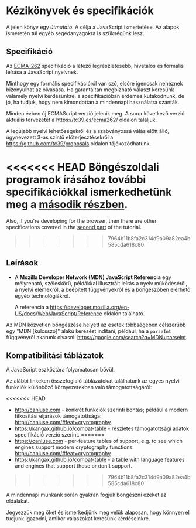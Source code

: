 
# Kézikönyvek és specifikációk

A jelen könyv egy *útmutató*. A célja a JavaScript ismertetése. Az alapok ismeretén túl egyéb segédanyagokra is szükségünk lesz.

## Specifikáció

Az [ECMA-262](https://www.ecma-international.org/publications/standards/Ecma-262.htm) specifikáció a létező legrészletesebb, hivatalos és formális leírása a JavaScript nyelvnek.

Minthogy egy formális specifikációról van szó, elsőre igencsak nehéznek bizonyulhat az olvasása. Ha garantáltan megbízható választ keresünk valamely nyelvi kérdésünkre, a specifikációban érdemes kutakodnunk, de jó, ha tudjuk, hogy nem kimondottan a mindennapi használatra szánták.

Minden évben új ECMAScript verzió jelenik meg. A soronkövetkező verzió aktuális tervezetét a <https://tc39.es/ecma262/> oldalon találjuk.

A legújabb nyelvi lehetőségekről és a szabványossá válás előtt álló, úgynevezett 3-as szintű előterjesztésekről a <https://github.com/tc39/proposals> oldalon tájékozódhatunk.

<<<<<<< HEAD
Böngészoldali programok írásához további specifikációkkal ismerkedhetünk meg a [második részben](info:browser-environment).
=======
Also, if you're developing for the browser, then there are other specifications covered in the [second part](info:browser-environment) of the tutorial.
>>>>>>> 7964b11b8fa2c314d9a09a82ea4b585cda618c80

## Leírások

- A **Mozilla Developer Network (MDN) JavaScript Referencia** egy mélyreható, széleskörű, példákkal illusztrált leírás a nyelv működéséről, a nyelvi elemekről, a beépített függvényekről és a böngészőben elérhető egyéb technológiákról.

    A referencia a <https://developer.mozilla.org/en-US/docs/Web/JavaScript/Reference> oldalon található.

Az MDN közvetlen böngészése helyett az esetek többségében célszerűbb egy "MDN [kulcsszó]" alakú keresést indítani, például, ha a `parseInt` függvényről akarunk olvasni: <https://google.com/search?q=MDN+parseInt>.

## Kompatibilitási táblázatok

A JavaScript eszköztára folyamatosan bővül.

Az alábbi linkeken összefoglaló táblázatokat találhatunk az egyes nyelvi funkciók különböző környezetekben való támogatottságáról:

<<<<<<< HEAD
- <http://caniuse.com> - konkrét funkciók szerinti bontás; például a modern titkosítási eljárások támogatottsága: <http://caniuse.com/#feat=cryptography>.
- <https://kangax.github.io/compat-table> - részletes támogatottsági adatok specifikáció verzió szerint.
=======
- <https://caniuse.com> - per-feature tables of support, e.g. to see which engines support modern cryptography functions: <http://caniuse.com/#feat=cryptography>.
- <https://kangax.github.io/compat-table> - a table with language features and engines that support those or don't support.
>>>>>>> 7964b11b8fa2c314d9a09a82ea4b585cda618c80

A mindennapi munkánk során gyakran fogjuk böngészni ezeket az oldalakat. 

Jegyezzük meg őket és ismerkedjünk meg velük alaposan, hogy könnyen el tudjunk igazodni, amikor válaszokat keresünk kérdéseinkre.
